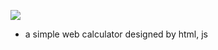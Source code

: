 ![](https://tva1.sinaimg.cn/large/007S8ZIlly1gfjursz500j306b0c0js0.jpg)

* a simple web calculator designed by html, js 
